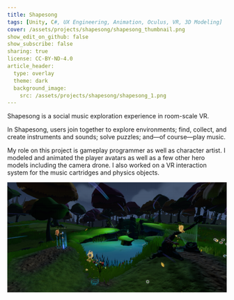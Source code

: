 ```yaml
---
title: Shapesong
tags: [Unity, C#, UX Engineering, Animation, Oculus, VR, 3D Modeling]
cover: /assets/projects/shapesong/shapesong_thumbnail.png
show_edit_on_github: false
show_subscribe: false
sharing: true
license: CC-BY-ND-4.0
article_header:
  type: overlay
  theme: dark
  background_image:
    src: /assets/projects/shapesong/shapesong_1.png
---
```


Shapesong is a social music exploration experience in room-scale VR.

<!--more-->

In Shapesong, users join together to explore environments; find, collect, and create instruments and sounds; solve puzzles; and—of course—play music.

My role on this project is gameplay programmer as well as character artist. I modeled and animated the player avatars as well as a few other hero models including the camera drone. I also worked on a VR interaction system for the music cartridges and physics objects.

![image](/assets/projects/shapesong/shapesong_2.png)
